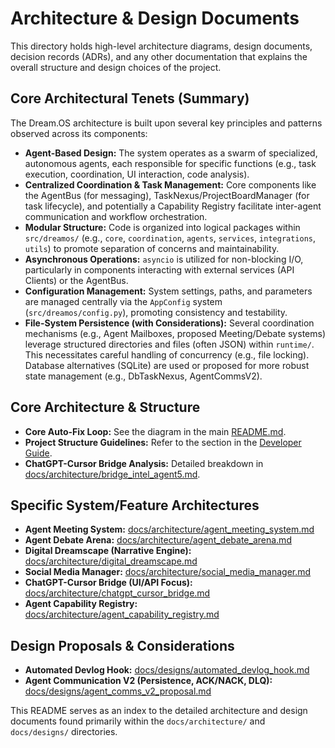 # Architecture & Design Documents

This directory holds high-level architecture diagrams, design documents, decision records (ADRs), and any other documentation that explains the overall structure and design choices of the project.

## Core Architectural Tenets (Summary)

The Dream.OS architecture is built upon several key principles and patterns observed across its components:

*   **Agent-Based Design:** The system operates as a swarm of specialized, autonomous agents, each responsible for specific functions (e.g., task execution, coordination, UI interaction, code analysis).
*   **Centralized Coordination & Task Management:** Core components like the AgentBus (for messaging), TaskNexus/ProjectBoardManager (for task lifecycle), and potentially a Capability Registry facilitate inter-agent communication and workflow orchestration.
*   **Modular Structure:** Code is organized into logical packages within `src/dreamos/` (e.g., `core`, `coordination`, `agents`, `services`, `integrations`, `utils`) to promote separation of concerns and maintainability.
*   **Asynchronous Operations:** `asyncio` is utilized for non-blocking I/O, particularly in components interacting with external services (API Clients) or the AgentBus.
*   **Configuration Management:** System settings, paths, and parameters are managed centrally via the `AppConfig` system (`src/dreamos/config.py`), promoting consistency and testability.
*   **File-System Persistence (with Considerations):** Several coordination mechanisms (e.g., Agent Mailboxes, proposed Meeting/Debate systems) leverage structured directories and files (often JSON) within `runtime/`. This necessitates careful handling of concurrency (e.g., file locking). Database alternatives (SQLite) are used or proposed for more robust state management (e.g., DbTaskNexus, AgentCommsV2).

## Core Architecture & Structure

*   **Core Auto-Fix Loop:** See the diagram in the main [README.md](../../README.md#architecture).
*   **Project Structure Guidelines:** Refer to the section in the [Developer Guide](../../docs/DEVELOPER_GUIDE.md#project-structure-guidelines).
*   **ChatGPT-Cursor Bridge Analysis:** Detailed breakdown in [docs/architecture/bridge_intel_agent5.md](../../docs/architecture/bridge_intel_agent5.md).

## Specific System/Feature Architectures

*   **Agent Meeting System:** [docs/architecture/agent_meeting_system.md](../../docs/architecture/agent_meeting_system.md)
*   **Agent Debate Arena:** [docs/architecture/agent_debate_arena.md](../../docs/architecture/agent_debate_arena.md)
*   **Digital Dreamscape (Narrative Engine):** [docs/architecture/digital_dreamscape.md](../../docs/architecture/digital_dreamscape.md)
*   **Social Media Manager:** [docs/architecture/social_media_manager.md](../../docs/architecture/social_media_manager.md)
*   **ChatGPT-Cursor Bridge (UI/API Focus):** [docs/architecture/chatgpt_cursor_bridge.md](../../docs/architecture/chatgpt_cursor_bridge.md)
*   **Agent Capability Registry:** [docs/architecture/agent_capability_registry.md](../../docs/architecture/agent_capability_registry.md)

## Design Proposals & Considerations

*   **Automated Devlog Hook:** [docs/designs/automated_devlog_hook.md](../../docs/designs/automated_devlog_hook.md)
*   **Agent Communication V2 (Persistence, ACK/NACK, DLQ):** [docs/designs/agent_comms_v2_proposal.md](../../docs/designs/agent_comms_v2_proposal.md)

This README serves as an index to the detailed architecture and design documents found primarily within the `docs/architecture/` and `docs/designs/` directories. 